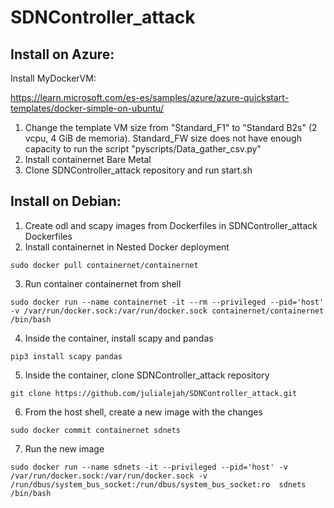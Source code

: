 # SDNController_attack

## Install on Azure:

Install MyDockerVM:

https://learn.microsoft.com/es-es/samples/azure/azure-quickstart-templates/docker-simple-on-ubuntu/

1. Change the template VM size from "Standard_F1" to "Standard B2s" (2 vcpu, 4 GiB de memoria). Standard_FW size does not have enough capacity to run the script "pyscripts/Data_gather_csv.py"
2. Install containernet Bare Metal
3. Clone SDNController_attack repository and run start.sh

## Install on Debian:
1. Create odl and scapy images from Dockerfiles in SDNController_attack Dockerfiles
2. Install containernet in Nested  Docker deployment
```
sudo docker pull containernet/containernet
```
3. Run container containernet from shell
```
sudo docker run --name containernet -it --rm --privileged --pid='host' -v /var/run/docker.sock:/var/run/docker.sock containernet/containernet /bin/bash
```

4. Inside the container, install scapy and pandas
```
pip3 install scapy pandas
```

5. Inside the container, clone SDNController_attack repository
```
git clone https://github.com/julialejah/SDNController_attack.git
```


6. From the host shell, create a new image with the changes
```
sudo docker commit containernet sdnets
```

7. Run the new image
```
sudo docker run --name sdnets -it --privileged --pid='host' -v /var/run/docker.sock:/var/run/docker.sock -v /run/dbus/system_bus_socket:/run/dbus/system_bus_socket:ro  sdnets /bin/bash
```

